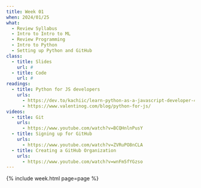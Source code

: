 ```yaml
---
title: Week 01
when: 2024/01/25
what:
  - Review Syllabus
  - Intro to Intro to ML
  - Review Programming
  - Intro to Python
  - Setting up Python and GitHub
class:
  - title: Slides
    url: #
  - title: Code
    url: #
readings:
  - title: Python for JS developers
    urls:
      - https://dev.to/kachiic/learn-python-as-a-javascript-developer-422j
      - https://www.valentinog.com/blog/python-for-js/
videos:
  - title: Git
    urls:
      - https://www.youtube.com/watch?v=BCQHnlnPusY
  - title: Signing up for GitHub
    urls:
      - https://www.youtube.com/watch?v=ZVRuPO8nCLA
  - title: Creating a GitHub Organization
    urls:
      - https://www.youtube.com/watch?v=wnFm5fYGzso
---
```

{% include week.html page=page %}
